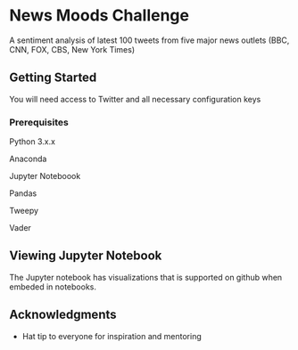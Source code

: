 # News Moods Challenge

A sentiment analysis of latest 100 tweets from five major news outlets (BBC, CNN, FOX, CBS, New York Times)

## Getting Started

You will need access to Twitter and all necessary configuration keys


### Prerequisites

Python 3.x.x

Anaconda

Jupyter Noteboook

Pandas

Tweepy

Vader



## Viewing Jupyter Notebook
The Jupyter notebook has visualizations that is supported on github when embeded in notebooks.


## Acknowledgments

* Hat tip to everyone for inspiration and mentoring

